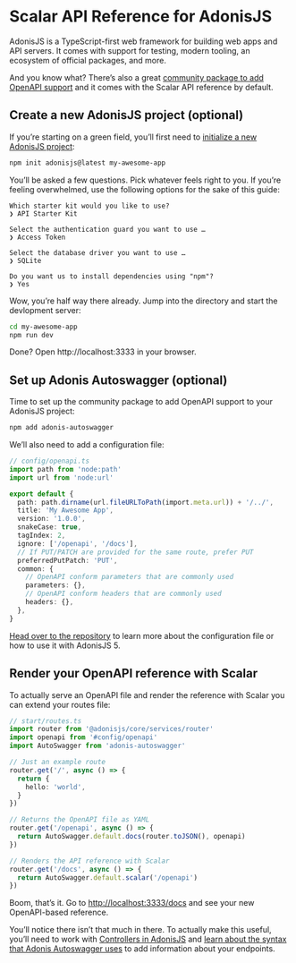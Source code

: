 # Scalar API Reference for AdonisJS

AdonisJS is a TypeScript-first web framework for building web apps and API servers. It comes with support for testing, modern tooling, an ecosystem of official packages, and more.

And you know what? There’s also a great [community package to add OpenAPI support](https://github.com/ad-on-is/adonis-autoswagger) and it comes with the Scalar API reference by default.

## Create a new AdonisJS project (optional)

If you’re starting on a green field, you’ll first need to [initialize a new AdonisJS project](https://docs.adonisjs.com/guides/installation):

```bash
npm init adonisjs@latest my-awesome-app
```

You’ll be asked a few questions. Pick whatever feels right to you. If you’re feeling overwhelmed, use the following options for the sake of this guide:

```plaintext
Which starter kit would you like to use?
❯ API Starter Kit

Select the authentication guard you want to use …
❯ Access Token

Select the database driver you want to use …
❯ SQLite

Do you want us to install dependencies using "npm"?
❯ Yes
```

Wow, you’re half way there already. Jump into the directory and start the devlopment server:

```bash
cd my-awesome-app
npm run dev
```

Done? Open http://localhost:3333 in your browser.

## Set up Adonis Autoswagger (optional)

Time to set up the community package to add OpenAPI support to your AdonisJS project:

```bash
npm add adonis-autoswagger
```

We’ll also need to add a configuration file:

```ts
// config/openapi.ts
import path from 'node:path'
import url from 'node:url'

export default {
  path: path.dirname(url.fileURLToPath(import.meta.url)) + '/../',
  title: 'My Awesome App',
  version: '1.0.0',
  snakeCase: true,
  tagIndex: 2,
  ignore: ['/openapi', '/docs'],
  // If PUT/PATCH are provided for the same route, prefer PUT
  preferredPutPatch: 'PUT',
  common: {
    // OpenAPI conform parameters that are commonly used
    parameters: {},
    // OpenAPI conform headers that are commonly used
    headers: {},
  },
}
```

[Head over to the repository](https://github.com/ad-on-is/adonis-autoswagger) to learn more about the configuration file or how to use it with AdonisJS 5.

## Render your OpenAPI reference with Scalar

To actually serve an OpenAPI file and render the reference with Scalar you can extend your routes file:

```ts
// start/routes.ts
import router from '@adonisjs/core/services/router'
import openapi from '#config/openapi'
import AutoSwagger from 'adonis-autoswagger'

// Just an example route
router.get('/', async () => {
  return {
    hello: 'world',
  }
})

// Returns the OpenAPI file as YAML
router.get('/openapi', async () => {
  return AutoSwagger.default.docs(router.toJSON(), openapi)
})

// Renders the API reference with Scalar
router.get('/docs', async () => {
  return AutoSwagger.default.scalar('/openapi')
})
```

Boom, that’s it. Go to <http://localhost:3333/docs> and see your new OpenAPI-based reference.

You’ll notice there isn’t that much in there. To actually make this useful, you’ll need to work with [Controllers in AdonisJS](https://docs.adonisjs.com/guides/controllers) and [learn about the syntax that Adonis Autoswagger uses](https://github.com/ad-on-is/adonis-autoswagger) to add information about your endpoints.
